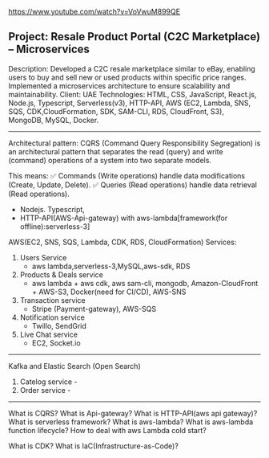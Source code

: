 https://www.youtube.com/watch?v=VoVwuM899QE


## Project: Resale Product Portal (C2C Marketplace) – Microservices 
Description:
Developed a C2C resale marketplace similar to eBay, enabling users to buy and sell new or used products within specific price ranges. Implemented a microservices architecture to ensure scalability and maintainability.
Client: UAE
Technologies: HTML, CSS, JavaScript, React.js, Node.js, Typescript, Serverless(v3), HTTP-API, AWS (EC2, Lambda, SNS, SQS, CDK,CloudFormation, SDK, SAM-CLI, RDS, CloudFront, S3), MongoDB, MySQL, Docker.

--- 

Architectural pattern:
CQRS (Command Query Responsibility Segregation) is an architectural pattern that separates the read (query) and write (command) operations of a system into two separate models.

This means:
✅ Commands (Write operations) handle data modifications (Create, Update, Delete).
✅ Queries (Read operations) handle data retrieval (Read operations).


- Nodejs. Typescript,  
- HTTP-API(AWS-Api-gateway) with aws-lambda[framework(for offline):serverless-3]

AWS(EC2, SNS, SQS, Lambda, CDK, RDS, CloudFormation)
Services:
1. Users Service 
   - aws lambda,serverless-3,MySQL,aws-sdk, RDS
2. Products & Deals service
   - aws lambda + aws cdk, aws sam-cli, mongodb, Amazon-CloudFront + AWS-S3, Docker(need for CI/CD), AWS-SNS
3. Transaction service
   - Stripe (Payment-gateway), AWS-SQS
4. Notification service
    - Twillo, SendGrid
5. Live Chat service 
   - EC2, Socket.io   
--- 
Kafka and Elastic Search (Open Search)
1. Catelog service - 
2. Order service -
---

What is CQRS?
What is Api-gateway?
What is HTTP-API(aws api gateway)?
What is serverless framework?
What is aws-lambda?
What is aws-lambda function lifecycle?
How to deal with aws Lambda cold start?

What is CDK?
What is IaC(Infrastructure-as-Code)?


